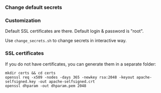 ### Change default secrets

### Customization

Default SSL certificates are there. Default login & password is "root".

Use `change_secrets.sh` to change secrets in interactive way.

### SSL certificates

If you do not have certificates, you can generate them in a separate folder:

```shell script
mkdir certs && cd certs
openssl req -x509 -nodes -days 365 -newkey rsa:2048 -keyout apache-selfsigned.key -out apache-selfsigned.crt
openssl dhparam -out dhparam.pem 2048
```
